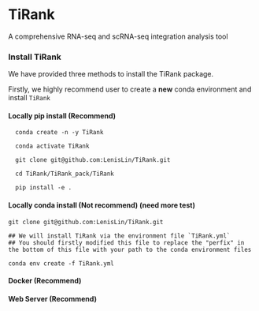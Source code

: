 # TiRank
A comprehensive RNA-seq and scRNA-seq integration analysis tool

### Install TiRank

We have provided three methods to install the TiRank package. 

Firstly, we highly recommend user to create a **new** conda environment and install `TiRank`

#### Locally pip install (Recommend)
```{bash}
  conda create -n -y TiRank

  conda activate TiRank

  git clone git@github.com:LenisLin/TiRank.git

  cd TiRank/TiRank_pack/TiRank

  pip install -e .
```

#### Locally conda install (Not recommend) (need more test)
```{bash}
git clone git@github.com:LenisLin/TiRank.git

## We will install TiRank via the environment file `TiRank.yml`
## You should firstly modified this file to replace the "perfix" in the bottom of this file with your path to the conda environment files

conda env create -f TiRank.yml
```

#### Docker (Recommend)

#### Web Server (Recommend)
